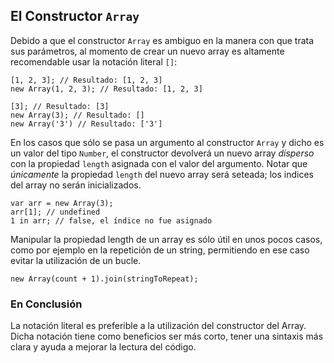 ## El Constructor `Array`

Debido a que el constructor `Array` es ambiguo en la manera con que trata sus parámetros, al momento de crear un nuevo array es altamente recomendable usar la notación literal `[]`:

    [1, 2, 3]; // Resultado: [1, 2, 3]
    new Array(1, 2, 3); // Resultado: [1, 2, 3]

    [3]; // Resultado: [3]
    new Array(3); // Resultado: []
    new Array('3') // Resultado: ['3']

En los casos que sólo se pasa un argumento al constructor `Array` y dicho es un valor del tipo `Number`, el constructor devolverá un nuevo array *disperso* con la propiedad `length` asignada con el valor del argumento. Notar que *únicamente* la propiedad `length` del nuevo array será seteada; los indices del array no serán inicializados.

    var arr = new Array(3);
    arr[1]; // undefined
    1 in arr; // false, el índice no fue asignado
    
Manipular la propiedad length de un array es sólo útil en unos pocos casos, como por ejemplo en la repetición de un string, permitiendo en ese caso evitar la utilización de un bucle.

    new Array(count + 1).join(stringToRepeat);

### En Conclusión

La notación literal es preferible a la utilización del constructor del Array. Dicha notación tiene como beneficios ser más corto, tener una sintaxis más clara y ayuda a mejorar la lectura del código.